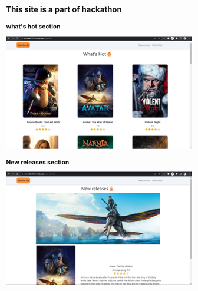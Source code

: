 ## This site is a part of hackathon

### what's hot section

<img src="./imgs/Screenshot 2023-01-15 130957.jpg"/>

### New releases section

<img src="./imgs/Screenshot 2023-01-15 131049.jpg">
